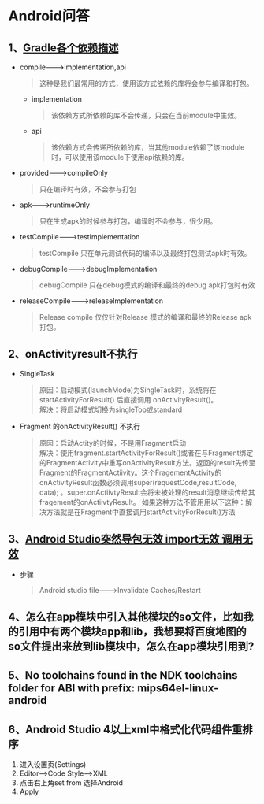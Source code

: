 # Android问答
## 1、[Gradle各个依赖描述](https://blog.csdn.net/yuzhiqiang_1993/article/details/78366985)
- compile--->implementation,api
  > 这种是我们最常用的方式，使用该方式依赖的库将会参与编译和打包。

  - implementation
    > 该依赖方式所依赖的库不会传递，只会在当前module中生效。

  - api
    > 该依赖方式会传递所依赖的库，当其他module依赖了该module时，可以使用该module下使用api依赖的库。

- provided--->compileOnly
  > 只在编译时有效，不会参与打包

- apk--->runtimeOnly
  > 只在生成apk的时候参与打包，编译时不会参与，很少用。

- testCompile--->testImplementation
  > testCompile 只在单元测试代码的编译以及最终打包测试apk时有效。

- debugCompile--->debugImplementation
  > debugCompile 只在debug模式的编译和最终的debug apk打包时有效

- releaseCompile--->releaseImplementation
  > Release compile 仅仅针对Release 模式的编译和最终的Release apk打包。


## 2、onActivityresult不执行
- SingleTask
  > 原因：启动模式(launchMode)为SingleTask时，系统将在 startActivityForResult() 后直接调用 onActivityResult()。  
  > 解决：将启动模式切换为singleTop或standard

- Fragment 的onActivityResult() 不执行
  > 原因：启动Actity的时候，不是用Fragment启动  
  > 解决：使用fragment.startActivityForResult()或者在与Fragment绑定的FragmentActivity中重写onActivityResult方法。返回的result先传至Fragment的FragmentActiivity。这个FragementActivity的onActivityResult函数必须调用super(requestCode,resultCode, data); 。super.onActiivtyResult会将未被处理的result消息继续传给其fragement的onActiivtyResult。
如果这种方法不管用用以下这种：解决方法就是在Fragment中直接调用startActivityForResult()方法

## 3、[Android Studio突然导包无效 import无效 调用无效](https://blog.csdn.net/Mr_ChenXu/article/details/77987404)
- 步骤
  >Android studio file--->Invalidate Caches/Restart

## 4、怎么在app模块中引入其他模块的so文件，比如我的引用中有两个模块app和lib，我想要将百度地图的so文件提出来放到lib模块中，怎么在app模块引用到?


## 5、No toolchains found in the NDK toolchains folder for ABI with prefix: mips64el-linux-android

## 6、Android Studio 4以上xml中格式化代码组件重排序
1. 进入设置页(Settings)
2. Editor-->Code Style-->XML
3. 点击右上角set from 选择Android
4. Apply

